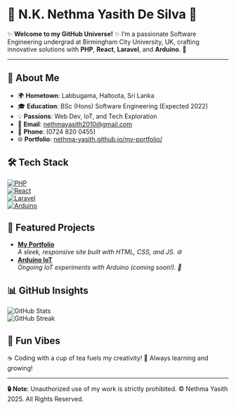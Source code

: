# 🌟 N.K. Nethma Yasith De Silva 🌟

✨ **Welcome to my GitHub Universe!** ✨ I’m a passionate Software Engineering undergrad at Birmingham City University, UK, crafting innovative solutions with **PHP**, **React**, **Laravel**, and **Arduino**. 🚀

---

## 🎨 About Me
- 🌍 **Hometown**: Labbugama, Haltoota, Sri Lanka  
- 🎓 **Education**: BSc (Hons) Software Engineering (Expected 2022)  
- 💡 **Passions**: Web Dev, IoT, and Tech Exploration  
- 📧 **Email**: [nethmayasith2010@gmail.com](mailto:nethmayasith2010@gmail.com)  
- 📱 **Phone**: (0724 820 0455)  
- 🌐 **Portfolio**: [nethma-yasith.github.io/my-portfolio/](https://nethma-yasith.github.io/my-portfolio/)

## 🛠️ Tech Stack
[![PHP](https://img.shields.io/badge/PHP-777BB4?logo=php&logoColor=white)](https://php.net)  
[![React](https://img.shields.io/badge/React-61DAFB?logo=react&logoColor=white)](https://reactjs.org)  
[![Laravel](https://img.shields.io/badge/Laravel-FF2D20?logo=laravel&logoColor=white)](https://laravel.com)  
[![Arduino](https://img.shields.io/badge/Arduino-00979D?logo=arduino&logoColor=white)](https://www.arduino.cc)

## 🚀 Featured Projects
- **[My Portfolio](https://nethma-yasith.github.io/my-portfolio/)**  
  _A sleek, responsive site built with HTML, CSS, and JS. 🌐_  
- **[Arduino IoT](https://github.com/nethma-yasith/arduino-iot)**  
  _Ongoing IoT experiments with Arduino (coming soon!). 🤖_

## 📊 GitHub Insights
![GitHub Stats](https://github-readme-stats.vercel.app/api?username=nethma-yasith&show_icons=true&theme=radical&include_all_commits=true)  
![GitHub Streak](https://github-readme-streak-stats.herokuapp.com/?user=nethma-yasith&theme=radical)

## 🎉 Fun Vibes
☕ Coding with a cup of tea fuels my creativity! 🌱 Always learning and growing!  

---

**🔒 Note**: Unauthorized use of my work is strictly prohibited. © Nethma Yasith 2025. All Rights Reserved.
